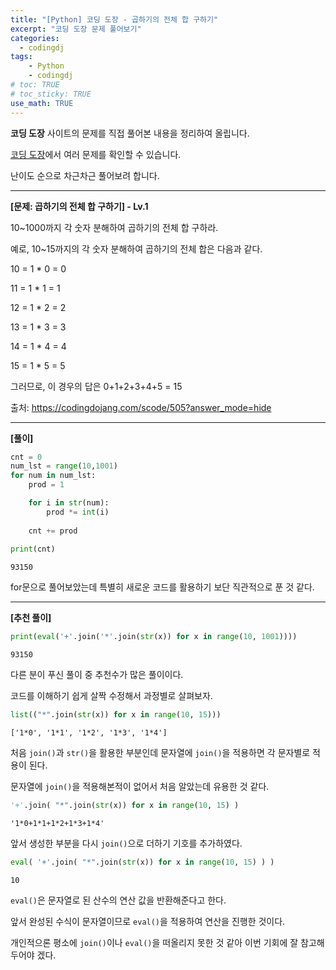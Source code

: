 ```yaml
---
title: "[Python] 코딩 도장 - 곱하기의 전체 합 구하기"
excerpt: "코딩 도장 문제 풀어보기"
categories: 
  - codingdj
tags: 
    - Python
    - codingdj
# toc: TRUE
# toc_sticky: TRUE
use_math: TRUE
---
```


**코딩 도장** 사이트의 문제를 직접 풀어본 내용을 정리하여 올립니다.

[코딩 도장](https://codingdojang.com/)에서 여러 문제를 확인할 수 있습니다.

난이도 순으로 차근차근 풀어보려 합니다.

---

**[문제: 곱하기의 전체 합 구하기] - Lv.1**

10~1000까지 각 숫자 분해하여 곱하기의 전체 합 구하라.

예로, 10~15까지의 각 숫자 분해하여 곱하기의 전체 합은 다음과 같다.

10 = 1 * 0 = 0

11 = 1 * 1 = 1

12 = 1 * 2 = 2

13 = 1 * 3 = 3

14 = 1 * 4 = 4

15 = 1 * 5 = 5

그러므로, 이 경우의 답은 0+1+2+3+4+5 = 15

출처: <https://codingdojang.com/scode/505?answer_mode=hide>

---

**[풀이]**


```python
cnt = 0
num_lst = range(10,1001)
for num in num_lst:
    prod = 1

    for i in str(num):
        prod *= int(i)
    
    cnt += prod
    
print(cnt)
```

    93150
    

for문으로 풀어보았는데 특별히 새로운 코드를 활용하기 보단 직관적으로 푼 것 같다.

---

**[추천 풀이]**


```python
print(eval('+'.join('*'.join(str(x)) for x in range(10, 1001))))
```

    93150
    

다른 분이 푸신 풀이 중 추천수가 많은 풀이이다.

코드를 이해하기 쉽게 살짝 수정해서 과정별로 살펴보자.


```python
list(("*".join(str(x)) for x in range(10, 15)))
```




    ['1*0', '1*1', '1*2', '1*3', '1*4']



처음 `join()`과 `str()`을 활용한 부분인데 문자열에 `join()`을 적용하면 각 문자별로 적용이 된다.

문자열에 `join()`을 적용해본적이 없어서 처음 알았는데 유용한 것 같다.


```python
'+'.join( "*".join(str(x)) for x in range(10, 15) )
```




    '1*0+1*1+1*2+1*3+1*4'



앞서 생성한 부분을 다시 `join()`으로 더하기 기호를 추가하였다.


```python
eval( '+'.join( "*".join(str(x)) for x in range(10, 15) ) )
```




    10



`eval()`은 문자열로 된 산수의 연산 값을 반환해준다고 한다.

앞서 완성된 수식이 문자열이므로 `eval()`을 적용하여 연산을 진행한 것이다.

개인적으론 평소에 `join()`이나 `eval()`을 떠올리지 못한 것 같아 이번 기회에 잘 참고해두어야 겠다.
